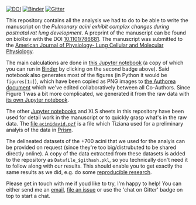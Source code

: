 [![DOI](https://zenodo.org/badge/140433592.svg)](https://zenodo.org/badge/latestdoi/140433592)
[![Binder](https://mybinder.org/badge_logo.svg)](https://mybinder.org/v2/gh/habi/acinar-analysis/master)
[![Gitter](https://badges.gitter.im/acinar-analysis/community.svg)](https://gitter.im/acinar-analysis/community?utm_source=badge&utm_medium=badge&utm_campaign=pr-badge)

This repository contains all the analysis we had to do to be able to write the manuscript on the *Pulmonary acini exhibit complex changes during postnatal rat lung development*.
A preprint of the manuscript can be found on bioRxiv with the DOI [10.1101/786681](https://doi.org/10.1101/786681).
The manuscript was submitted to the [American Journal of Physiology- Lung Cellular and Molecular Physiology](https://journals.physiology.org/journal/ajplung).

The main calculations are done in [this Jupyter notebook](Analysis.ipynb) (a copy of which you can run in [Binder](https://mybinder.org/) by clicking on the second badge above).
Said notebook also generates most of the figures (in Python it would be `figures[1:]`), which have been copied as PNG images to [the Authorea document](https://www.authorea.com/274247/47HwqAxume3L2xkLOsg_SQ) which we've edited collaboratively between all Co-Authors.
Since Figure 1 was a bit more complicated, we generated it from the raw data with [its own Jupyter notebook](https://github.com/habi/acinar-analysis/blob/master/MicroscopyFigure.ipynb).

The other [Jupyter notebooks](http://jupyter.org) and XLS sheets in this repository have been used for detail work in the manuscript or to quickly grasp what's in the raw data.
The [file `acinidavid.pzf`](https://github.com/habi/acinar-analysis/blob/master/acinidavid.pzf) is a file which Tiziana used for a preliminary analyis of the data in [Prism](https://www.graphpad.com/scientific-software/prism/).

The delineated datasets of the +700 acini that we used for the analyis can be provided on request (since they're too big/distrubuted to be shared directly online).
A copy of the data extracted from these datasets is added to the repository as `Datafile_$githash.pkl`, so you technically don't need it to follow along with our results.
This should enable you to get exactly the same results as we did, e.g. do some [reproducible research](https://en.wikipedia.org/wiki/Reproducibility#Reproducible_research).

Please get in touch with me if youd like to try, I'm happy to help!
You can either send me an [email](https://www.anatomie.unibe.ch/haberthu), [file an issue](https://github.com/habi/Zebra-Fish-Gills/issues) or use the 'chat on Gitter' badge on top to start a chat.

